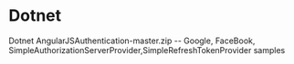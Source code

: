 # Dotnet
Dotnet
AngularJSAuthentication-master.zip -- Google, FaceBook, SimpleAuthorizationServerProvider,SimpleRefreshTokenProvider samples
